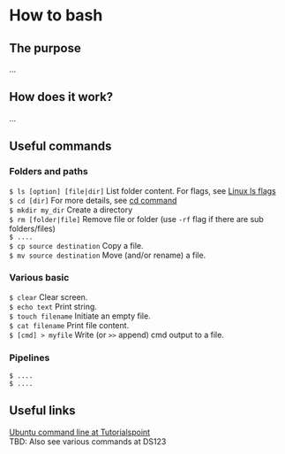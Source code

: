 # How to bash

## The purpose
...

## How does it work?
...

## Useful commands
### Folders and paths
`$ ls [option] [file|dir]` List folder content. For flags, see [Linux ls flags](https://www.rapidtables.com/code/linux/ls.html)<br/>
`$ cd [dir]` For more details, see [cd command](https://www.rapidtables.com/code/linux/cd.html)<br/>
`$ mkdir my_dir` Create a directory<br/>
`$ rm [folder|file]` Remove file or folder (use `-rf` flag if there are sub folders/files)<br/>
`$ ....` <br/>
`$ cp source destination` Copy a file.<br/>
`$ mv source destination` Move (and/or rename) a file.<br/>


### Various basic
`$ clear` Clear screen.<br/>
`$ echo text` Print string.<br/>
`$ touch filename` Initiate an empty file.<br/>
`$ cat filename` Print file content.<br/>
`$ [cmd] > myfile` Write (or `>>` append) cmd output to a file.<br/> 

### Pipelines
`$ ....` <br/>
`$ ....` <br/>

## Useful links
[Ubuntu command line at Tutorialspoint](https://www.tutorialspoint.com/ubuntu/ubuntu_command_line.htm)<br/>
TBD: Also see various commands at DS123
